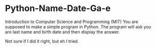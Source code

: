 # Python-Name-Date-Ga-e
 Introduction to Computer Science and Programming (MIT)
 You are supposed to make a simple program in Python. The program will ask you are last name and birth date and then display the answer.
 
 Not sure if I did it right, but eh I tried.
 
